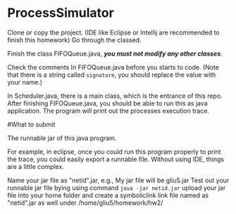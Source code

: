 # ProcessSimulator

Clone or copy the project.
(IDE like Eclipse or Intellij are recommended to finish this homework)
Go through the classed.

Finish the class FIFOQueue.java, ***you must not modify any other classes***.

Check the comments In FIFOQueue.java before you starts to code.
(Note that there is a string called `signature`, you should replace the value with your name.)

In Scheduler.java, there is a main class, which is the entrance of this repo.
After finishing FIFOQueue.java, you should be able to run this as java application.
The program will print out the processes execution trace.

#What to submit

The runnable jar of this java program.

For example, in eclipse, once you could run this program properly to print the trace, you could easily export a runnable file.
Without using IDE, things are a little complex.

Name your jar file as "netid".jar, e.g., My jar file will be gliu5.jar
Test out your runnable jar file bying using command `java -jar netid.jar`
upload your jar file into your home folder and create a symboliclink link file named as "netid".jar as well under /home/gliu5/homework/hw2/


